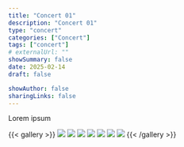 ```yaml
---
title: "Concert 01"
description: "Concert 01"
type: "concert"
categories: ["Concert"]
tags: ["concert"]
# externalUrl: ""
showSummary: false
date: 2025-02-14
draft: false

showAuthor: false
sharingLinks: false
---
```


Lorem ipsum

{{< gallery >}}
  <img src="gallery/01.jpg" class="grid-w100" />
  <img src="gallery/02.jpg" class="grid-w33" />
  <img src="gallery/03.jpg" class="grid-w33" />
  <img src="gallery/04.jpg" class="grid-w33" />
  <img src="gallery/05.jpg" class="grid-w33" />
  <img src="gallery/06.jpg" class="grid-w33" />
  <img src="gallery/07.jpg" class="grid-w33" />
{{< /gallery >}}